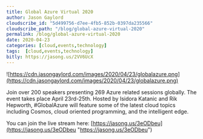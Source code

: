 ```yaml
---
title: Global Azure Virtual 2020
author: Jason Gaylord
cloudscribe_id: "5d499756-d7ee-4fb5-852b-0397da235566"
cloudscribe_path: "/blog/global-azure-virtual-2020"
permalink: /blog/global-azure-virtual-2020
date: 2020-04-23
categories: [cloud,events,technology]
tags:  [cloud,events,technology]
bitly: https://jasong.us/2VV6UcX
---
```


![https://cdn.jasongaylord.com/images/2020/04/23/globalazure.png](https://cdn.jasongaylord.com/images/2020/04/23/globalazure.png)

Join over 200 speakers presenting 269 Azure related sessions globally. The event takes place April 23rd-25th. Hosted by Isidora Katanic and Rik Hepworth, #GlobalAzure will feature some of the latest cloud topics including Cosmos, cloud oriented programming, and the intelligent edge.  

You can join the live stream here: [https://jasong.us/3eODbeu](https://jasong.us/3eODbeu "https://jasong.us/3eODbeu")